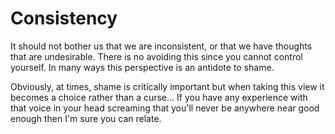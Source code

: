 # Consistency

It should not bother us that we are inconsistent, or that we have thoughts that are undesirable. There is no avoiding this since you cannot control yourself. In many ways this perspective is an antidote to shame.

Obviously, at times, shame is critically important but when taking this view it becomes a choice rather than a curse... If you have any experience with that voice in your head screaming that you'll never be anywhere near good enough then I'm sure you can relate.

